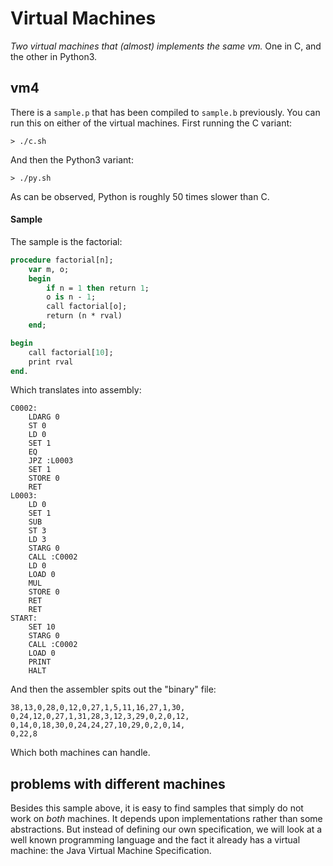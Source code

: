 # Virtual Machines

*Two virtual machines that (almost) implements the same vm.*
One in C, and the other in Python3.


## vm4

There is a `sample.p` that has been compiled to `sample.b` previously.
You can run this on either of the virtual machines. First running
the C variant:

```shell
> ./c.sh
```

And then the Python3 variant:

```shell
> ./py.sh
```

As can be observed, Python is roughly 50 times slower than C.


#### Sample

The sample is the factorial:

```pascal
procedure factorial[n];
	var m, o;
	begin
		if n = 1 then return 1;
		o is n - 1;
		call factorial[o];
		return (n * rval)
	end;

begin
	call factorial[10];
	print rval
end.
```

Which translates into assembly:

```assembly
C0002:
	LDARG 0
	ST 0
	LD 0
	SET 1
	EQ
	JPZ :L0003
	SET 1
	STORE 0
	RET
L0003:
	LD 0
	SET 1
	SUB
	ST 3
	LD 3
	STARG 0
	CALL :C0002
	LD 0
	LOAD 0
	MUL
	STORE 0
	RET
	RET
START:
	SET 10
	STARG 0
	CALL :C0002
	LOAD 0
	PRINT
	HALT
```

And then the assembler spits out the "binary" file:

```shell
38,13,0,28,0,12,0,27,1,5,11,16,27,1,30,
0,24,12,0,27,1,31,28,3,12,3,29,0,2,0,12,
0,14,0,18,30,0,24,24,27,10,29,0,2,0,14,
0,22,8
```

Which both machines can handle.

## problems with different machines

Besides this sample above, it is easy to find samples that simply do not work
on *both* machines. It depends upon implementations rather than some abstractions.
But instead of defining our own specification, we will look at a well known
programming language and the fact it already has a virtual machine: the
Java Virtual Machine Specification.
